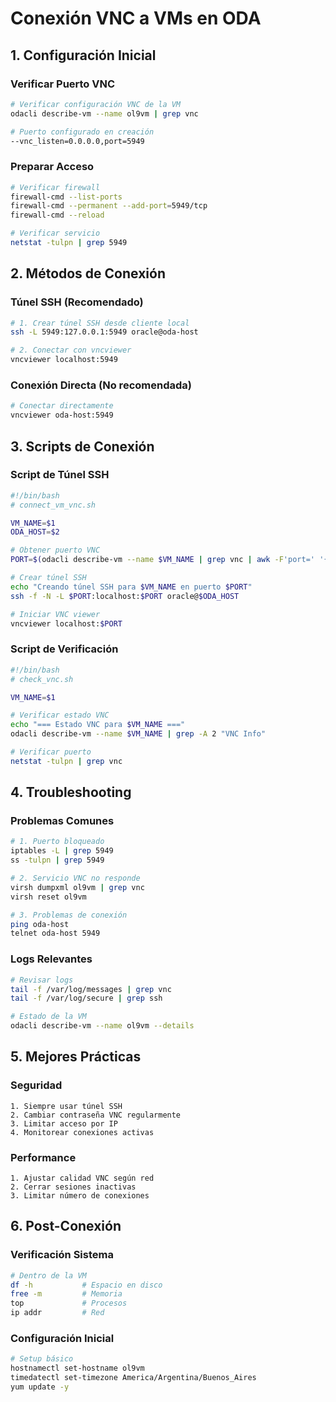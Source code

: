 # Conexión VNC a VMs en ODA

## 1. Configuración Inicial

### Verificar Puerto VNC
```bash
# Verificar configuración VNC de la VM
odacli describe-vm --name ol9vm | grep vnc

# Puerto configurado en creación
--vnc_listen=0.0.0.0,port=5949
```

### Preparar Acceso
```bash
# Verificar firewall
firewall-cmd --list-ports
firewall-cmd --permanent --add-port=5949/tcp
firewall-cmd --reload

# Verificar servicio
netstat -tulpn | grep 5949
```

## 2. Métodos de Conexión

### Túnel SSH (Recomendado)
```bash
# 1. Crear túnel SSH desde cliente local
ssh -L 5949:127.0.0.1:5949 oracle@oda-host

# 2. Conectar con vncviewer
vncviewer localhost:5949
```

### Conexión Directa (No recomendada)
```bash
# Conectar directamente
vncviewer oda-host:5949
```

## 3. Scripts de Conexión

### Script de Túnel SSH
```bash
#!/bin/bash
# connect_vm_vnc.sh

VM_NAME=$1
ODA_HOST=$2

# Obtener puerto VNC
PORT=$(odacli describe-vm --name $VM_NAME | grep vnc | awk -F'port=' '{print $2}')

# Crear túnel SSH
echo "Creando túnel SSH para $VM_NAME en puerto $PORT"
ssh -f -N -L $PORT:localhost:$PORT oracle@$ODA_HOST

# Iniciar VNC viewer
vncviewer localhost:$PORT
```

### Script de Verificación
```bash
#!/bin/bash
# check_vnc.sh

VM_NAME=$1

# Verificar estado VNC
echo "=== Estado VNC para $VM_NAME ==="
odacli describe-vm --name $VM_NAME | grep -A 2 "VNC Info"

# Verificar puerto
netstat -tulpn | grep vnc
```

## 4. Troubleshooting

### Problemas Comunes
```bash
# 1. Puerto bloqueado
iptables -L | grep 5949
ss -tulpn | grep 5949

# 2. Servicio VNC no responde
virsh dumpxml ol9vm | grep vnc
virsh reset ol9vm

# 3. Problemas de conexión
ping oda-host
telnet oda-host 5949
```

### Logs Relevantes
```bash
# Revisar logs
tail -f /var/log/messages | grep vnc
tail -f /var/log/secure | grep ssh

# Estado de la VM
odacli describe-vm --name ol9vm --details
```

## 5. Mejores Prácticas

### Seguridad
```plaintext
1. Siempre usar túnel SSH
2. Cambiar contraseña VNC regularmente
3. Limitar acceso por IP
4. Monitorear conexiones activas
```

### Performance
```plaintext
1. Ajustar calidad VNC según red
2. Cerrar sesiones inactivas
3. Limitar número de conexiones
```

## 6. Post-Conexión

### Verificación Sistema
```bash
# Dentro de la VM
df -h           # Espacio en disco
free -m         # Memoria
top             # Procesos
ip addr         # Red
```

### Configuración Inicial
```bash
# Setup básico
hostnamectl set-hostname ol9vm
timedatectl set-timezone America/Argentina/Buenos_Aires
yum update -y
```
